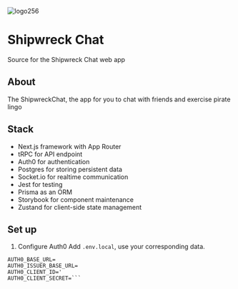 ![logo256](https://github.com/Kelamir/shipwreckchat/assets/61295121/63b0ccf3-654d-43e2-bbc7-09c68551b81c)


# Shipwreck Chat
Source for the Shipwreck Chat web app

## About

The ShipwreckChat, the app for you to chat with friends and exercise pirate lingo

## Stack

- Next.js framework with App Router
- tRPC for API endpoint
- Auth0 for authentication
- Postgres for storing persistent data
- Socket.io for realtime communication
- Jest for testing
- Prisma as an ORM
- Storybook for component maintenance
- Zustand for client-side state management

## Set up
1. Configure Auth0
Add `.env.local`, use your corresponding data.

```AUTH0_SECRET=
AUTH0_BASE_URL=
AUTH0_ISSUER_BASE_URL=
AUTH0_CLIENT_ID='
AUTH0_CLIENT_SECRET=```
